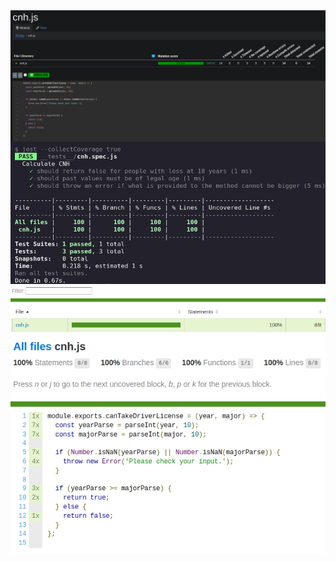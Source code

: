 <img src="./img/mutation.png" alt="Nestjs" title="Nestjs"  align="center"/>

<br>

<img src="./img/coverage.png" alt="Nestjs" title="Nestjs"  align="center"/>

<br>

<img src="./img/coverage-1.png" alt="Nestjs" title="Nestjs"  align="center"/>

<br>

<img src="./img/coverage3.png" alt="Nestjs" title="Nestjs"  align="center"/>
